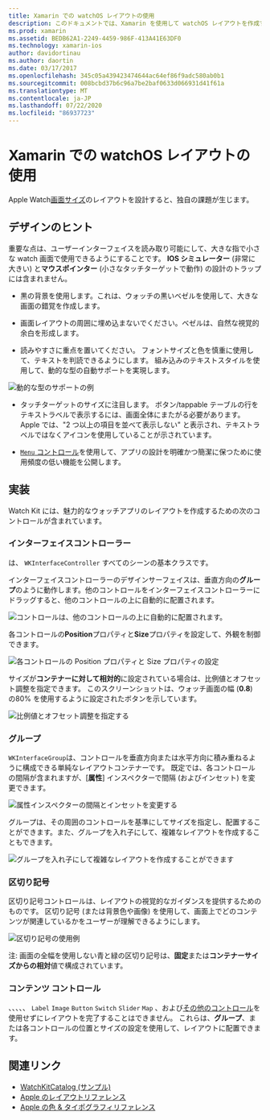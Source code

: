 ```yaml
---
title: Xamarin での watchOS レイアウトの使用
description: このドキュメントでは、Xamarin を使用して watchOS レイアウトを作成する方法について説明します。 インターフェイスコントローラー、グループ、区切り記号、およびコンテンツコントロールについて説明します。
ms.prod: xamarin
ms.assetid: BEDB62A1-2249-4459-986F-413A41E63DF0
ms.technology: xamarin-ios
author: davidortinau
ms.author: daortin
ms.date: 03/17/2017
ms.openlocfilehash: 345c05a439423474644ac64ef86f9adc580ab0b1
ms.sourcegitcommit: 008bcbd37b6c96a7be2baf0633d066931d41f61a
ms.translationtype: MT
ms.contentlocale: ja-JP
ms.lasthandoff: 07/22/2020
ms.locfileid: "86937723"
---
```

# <a name="working-with-watchos-layout-in-xamarin"></a>Xamarin での watchOS レイアウトの使用

Apple Watch[画面サイズ](~/ios/watchos/app-fundamentals/screen-sizes.md)のレイアウトを設計すると、独自の課題が生じます。

## <a name="design-tips"></a>デザインのヒント

重要な点は、ユーザーインターフェイスを読み取り可能にして、大きな指で小さな watch 画面で使用できるようにすることです。 **IOS シミュレーター** (非常に大きい) と**マウスポインター** (小さなタッチターゲットで動作) の設計のトラップには含まれません。

- 黒の背景を使用します。これは、ウォッチの黒いベゼルを使用して、大きな画面の錯覚を作成します。

- 画面レイアウトの周囲に埋め込まないでください。ベゼルは、自然な視覚的余白を形成します。

- 読みやすさに重点を置いてください。 フォントサイズと色を慎重に使用して、テキストを判読できるようにします。 組み込みのテキストスタイルを使用して、動的な型の自動サポートを実現します。

![動的な型のサポートの例](layout-images/type.png)

- タッチターゲットのサイズに注目します。 ボタン/tappable テーブルの行をテキストラベルで表示するには、画面全体にまたがる必要があります。 Apple では、"2 つ以上の項目を並べて表示しない" と表示され、テキストラベルではなくアイコンを使用していることが示されています。

- [ `Menu` コントロール](~/ios/watchos/user-interface/menu.md)を使用して、アプリの設計を明確かつ簡潔に保つために使用頻度の低い機能を公開します。

## <a name="implementation"></a>実装

Watch Kit には、魅力的なウォッチアプリのレイアウトを作成するための次のコントロールが含まれています。

### <a name="interface-controller"></a>インターフェイスコントローラー

は、 `WKInterfaceController` すべてのシーンの基本クラスです。

インターフェイスコントローラーのデザインサーフェイスは、垂直方向の**グループ**のように動作します。他のコントロールをインターフェイスコントローラーにドラッグすると、他のコントロールの上に自動的に配置されます。

![コントロールは、他のコントロールの上に自動的に配置されます。](layout-images/controller-scene.png)

各コントロールの**Position**プロパティと**Size**プロパティを設定して、外観を制御できます。

![各コントロールの Position プロパティと Size プロパティの設定](layout-images/positionsize-attributes.png)

サイズが**コンテナーに対して相対的**に設定されている場合は、比例値とオフセット調整を指定できます。 このスクリーンショットは、ウォッチ画面の幅 (**0.8**) の80% を使用するように設定されたボタンを示しています。

![比例値とオフセット調整を指定する](layout-images/button-attributes.png)

### <a name="group"></a>グループ

`WKInterfaceGroup`は、コントロールを垂直方向または水平方向に積み重ねるように構成できる単純なレイアウトコンテナーです。 既定では、各コントロールの間隔が含まれますが、[**属性**] インスペクターで間隔 (およびインセット) を変更できます。

![属性インスペクターの間隔とインセットを変更する](layout-images/group-attributes.png)

グループは、その周囲のコントロールを基準にしてサイズを指定し、配置することができます。また、グループを入れ子にして、複雑なレイアウトを作成することもできます。

![グループを入れ子にして複雑なレイアウトを作成することができます](layout-images/group-scene.png)

### <a name="separator"></a>区切り記号

区切り記号コントロールは、レイアウトの視覚的なガイダンスを提供するためのものです。 区切り記号 (または背景色や画像) を使用して、画面上でどのコンテンツが関連しているかをユーザーが理解できるようにします。

![区切り記号の使用例](layout-images/separator-scene.png)

注: 画面の全幅を使用しない青と緑の区切り記号は、**固定**または**コンテナーサイズからの相対**値で構成されています。

### <a name="content-controls"></a>コンテンツ コントロール

、、、、、 `Label` `Image` `Button` `Switch` `Slider` `Map` 、および[その他のコントロール](~/ios/watchos/user-interface/index.md)を使用せずにレイアウトを完了することはできません。
これらは、**グループ**、または各コントロールの位置とサイズの設定を使用して、レイアウトに配置できます。

## <a name="related-links"></a>関連リンク

- [WatchKitCatalog (サンプル)](https://docs.microsoft.com/samples/xamarin/ios-samples/watchos-watchkitcatalog)
- [Apple のレイアウトリファレンス](https://developer.apple.com/library/prerelease/ios/documentation/UserExperience/Conceptual/WatchHumanInterfaceGuidelines/Layout.html)
- [Apple の色 & タイポグラフィリファレンス](https://developer.apple.com/library/prerelease/ios/documentation/UserExperience/Conceptual/WatchHumanInterfaceGuidelines/ColorandTypography.html)
